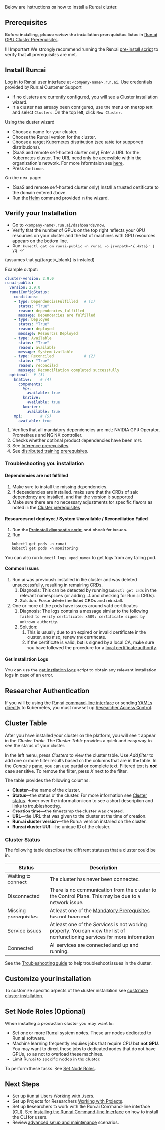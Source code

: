 Below are instructions on how to install a Run:ai cluster.

## Prerequisites
Before installing, please review the installation prerequisites listed in [Run:ai GPU Cluster Prerequisites](cluster-prerequisites.md).

!!! Important
    We strongly recommend running the Run:ai [pre-install script](cluster-prerequisites.md#pre-install-script) to verify that all prerequisites are met. 

## Install Run:ai

Log in to Run:ai user interface at `<company-name>.run.ai`. Use credentials provided by Run:ai Customer Support:

* If no clusters are currently configured, you will see a Cluster installation wizard.
* If a cluster has already been configured, use the menu on the top left and select `Clusters`. On the top left, click `New Cluster`.

Using the cluster wizard:

* Choose a name for your cluster.
* Choose the Run:ai version for the cluster.
* Choose a target Kubernetes distribution (see [table](cluster-prerequisites.md#kubernetes) for supported distributions).
* (SaaS and remote self-hosted cluster only) Enter a URL for the Kubernetes cluster. The URL need only be accessible within the organization's network. For more informtaion see [here](cluster-prerequisites.md#cluster-url).
* Press `Continue`.

On the next page:

* (SaaS and remote self-hosted cluster only) Install a trusted certificate to the domain entered above.
* Run the [Helm](https://helm.sh/docs/intro/install/) command provided in the wizard.

## Verify your Installation

* Go to `<company-name>.run.ai/dashboards/now`.
* Verify that the number of GPUs on the top right reflects your GPU resources on your cluster and the list of machines with GPU resources appears on the bottom line.
* Run: `kubectl get cm runai-public -n runai -o jsonpath='{.data}' | yq -P`

(assumes that [yq](https://mikefarah.gitbook.io/yq/v/v3.x/){target=_blank} is instaled)

Example output:

``` YAML
cluster-version: 2.9.0
runai-public: 
  version: 2.9.0
  runaiConfigStatus:
    conditions:
    - type: DependenciesFulfilled   # (1)
      status: "True"
      reason: dependencies_fulfilled
      message: Dependencies are fulfilled
    - type: Deployed               
      status: "True"
      reason: deployed
      message: Resources Deployed
    - type: Available
      status: "True"
      reason: available
      message: System Available
    - type: Reconciled              # (2)
      status: "True"
      reason: reconciled
      message: Reconciliation completed successfully
  optional:  # (3)
    knative:    # (4)  
      components:
        hpa:
          available: true
        knative:
          available: true
        kourier:
          available: true
    mpi:        # (5) 
      available: true
```

1. Verifies that all mandatory dependencies are met: NVIDIA GPU Operator, Prometheus and NGINX controller. 
2. Checks whether optional product dependencies have been met.
3. See [Inference prerequisites](cluster-prerequisites.md#inference).
4. See [distributed training prerequisites](cluster-prerequisites.md#distributed-training).

<!-- For a more extensive verification of cluster health, see [Determining the health of a cluster](../../troubleshooting/cluster-health-check.md). -->

### Troubleshooting you installation

#### Dependencies are not fulfilled

1. Make sure to install the missing dependencies.
2. If dependencies are installed, make sure that the CRDs of said dependency are installed, and that the version is supported
3. Make sure there are no necessary adjustments for specific flavors as noted in the [Cluster prerequisites](cluster-prerequisites.md)

#### Resources not deployed / System Unavailable / Reconciliation Failed

1. Run the [Preinstall diagnostic script](cluster-prerequisites.md#pre-install-script) and check for issues.
2. Run

```
   kubectl get pods -n runai
   kubectl get pods -n monitoring
```

You can also run `kubectl logs <pod_name>` to get logs from any failing pod.

#### Common Issues

1. Run:ai was previously installed in the cluster and was deleted unsuccessfully, resulting in remaining CRDs.
    1. Diagnosis: This can be detected by running `kubectl get crds` in the relevant namespaces (or adding `-A` and checking for Run:ai CRDs).
    2. Solution: Force delete the listed CRDs and reinstall.
2. One or more of the pods have issues around valid certificates.
    1. Diagnosis: The logs contains a message similar to the following `failed to verify certificate: x509: certificate signed by unknown authority`.
    2. Solution:
        1. This is usually due to an expired or invalid certificate in the cluster, and if so, renew the certificate.
        2. If the certificate is valid, but is signed by a local CA, make sure you have followed the procedure for a [local certificate authority](../config/org-cert.md).

#### Get Installation Logs

You can use the [get instllation logs](https://github.com/run-ai/public/blob/main/installation/get-installation-logs.sh) script to obtain any relevant installation logs in case of an error.
## Researcher Authentication

If you will be using the Run:ai [command-line interface](../../researcher-setup/cli-install.md) or sending [YAMLs directly](../../../developer/cluster-api/submit-yaml.md) to Kubernetes, you must now set up [Researcher Access Control](../authentication/researcher-authentication.md).


## Cluster Table

After you have installed your cluster on the platform, you will see it appear in the *Cluster Table*. The *Cluster Table* provides a quick and easy way to see the status of your cluster.

In the left menu, press *Clusters* to view the cluster table. Use *Add filter* to add one or more filter results based on the columns that are in the table. In the *Contains* pane, you can use partial or complete text. Filtered text is ***not*** case sensitive. To remove the filter, press *X* next to the filter.

The table provides the following columns:

* **Cluster**&mdash;the name of the cluster.
* **Status**&mdash;the status of the cluster. For more information see [Cluster status](#cluster-status). Hover over the information icon to see a short description and links to troubleshooting.
* **Creation time**&mdash;the timestamp the cluster was created.
* **URL**&mdash;the URL that was given to the cluster at the time of creation.
* **Run:ai cluster version**&mdash;the Run:ai version installed on the cluster.
* **Run:ai cluster UUI**&mdash;the unique ID of the cluster.

### Cluster Status

The following table describes the different statuses that a cluster could be in.

| Status | Description |
| -- | -- |
| Waiting to connect | The cluster has never been connected. |
| Disconnected | There is no communication from the cluster to the Control Plane. This may be due to a network issue. |
| Missing prerequisites | At least one of the [Mandatory Prerequisites](cluster-prerequisites.md#prerequisites-in-a-nutshell) has not been met. |
| Service issues | At least one of the *Services* is not working properly. You can view the list of nonfunctioning services for more information |
| Connected | All services are connected and up and running. |

See the [Troubleshooting guide](../../troubleshooting/cluster-health-check.md#verifying-cluster-health) to help troubleshoot issues in the cluster.

## Customize your installation

To customize specific aspects of the cluster installation see [customize cluster installation](customize-cluster-install.md).

## Set Node Roles (Optional)

When installing a production cluster you may want to:

* Set one or more Run:ai system nodes. These are nodes dedicated to Run:ai software.
* Machine learning frequently requires jobs that require CPU but **not GPU**. You may want to direct these jobs to dedicated nodes that do not have GPUs, so as not to overload these machines.
* Limit Run:ai to specific nodes in the cluster.

To perform these tasks. See [Set Node Roles](../config/node-roles.md).

## Next Steps

* Set up Run:ai Users [Working with Users](../../admin-ui-setup/admin-ui-users.md).
* Set up Projects for Researchers [Working with Projects](../../admin-ui-setup/project-setup.md).
* Set up Researchers to work with the Run:ai Command-line interface (CLI). See  [Installing the Run:ai Command-line Interface](../../researcher-setup/cli-install.md) on how to install the CLI for users.
* Review [advanced setup and maintenance](../config/overview.md) scenarios.
